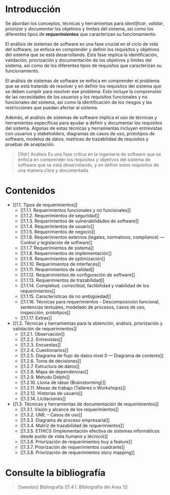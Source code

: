 # Introducción
Se abordan los conceptos, técnicas y herramientas para *identificar*, *validar*, *priorizar* y *documentar* los objetivos y limites del sistema, así como los diferentes tipos de ***requerimientos*** que caracterizan su funcionamiento.

El análisis de sistemas de software es una fase crucial en el ciclo de vida del software, se enfoca en comprender y definir los requisitos y objetivos del sistema que se está desarrollando. Esta fase implica la identificación, validación, priorización y documentación de los objetivos y límites del sistema, así como de los diferentes tipos de requisitos que caracterizan su funcionamiento.

El análisis de sistemas de software se enfoca en comprender el problema que se está tratando de resolver y en definir los requisitos del sistema que se deben cumplir para resolver ese problema. Esto incluye la comprensión de las necesidades de los usuarios y los requisitos funcionales y no funcionales del sistema, así como la identificación de los riesgos y las restricciones que puedan afectar al sistema.

Además, el análisis de sistemas de software implica el uso de técnicas y herramientas específicas para ayudar a definir y documentar los requisitos del sistema. Algunas de estas técnicas y herramientas incluyen entrevistas con usuarios y stakeholders, diagramas de casos de uso, prototipos de software, modelos de datos, matrices de trazabilidad de requisitos y pruebas de aceptación.

> [!tldr] Análisis
> Es una fase crítica en la ingeniería de software que se enfoca en comprender los requisitos y objetivos del sistema de software que se está desarrollando, y en definir estos requisitos de una manera clara y documentada.
# Contenidos
- [[1.1. Tipos de requerimientos]]
	- [[1.1.1. Requerimientos funcionales y no funcionales]]
	- [[1.1.2. Requerimientos de seguridad]]
	- [[1.1.3. Requerimientos de vulnerabilidades de software]]
	- [[1.1.4. Requerimientos de usuario]]
	- [[1.1.5. Requerimientos de negocio]]
	- [[1.1.6. Requerimientos externos (legales, normativos, compliance) — Control y legislación de software]]
	- [[1.1.7. Requerimientos de sistema]]
	- [[1.1.8. Requerimientos de implementación]]
	- [[1.1.9. Requerimientos de optimización]]
	- [[1.1.10. Requerimientos de interfaces]]
	- [[1.1.11. Requerimientos de calidad]]
	- [[1.1.12. Requerimientos de configuración de software]]
	- [[1.1.13. Requerimientos de trazabilidad]]
	- [[1.1.14. Completud, correctitúd, factibilidad y viabilidad de los requerimientos]]
	- [[1.1.15. Características de no ambigüedad]]
	- [[1.1.16. Técnicas para requerimientos - Descomposición funcional, sentencias textuales, modelado de procesos, casos de uso, inspección, prototipos]]
	- [[1.1.17. Extras]]
- [[1.2. Técnicas y herramientas para la obtención, análisis, priorización y validación de requerimientos]]
	- [[1.2.1. Observación]]
	- [[1.2.2. Entrevistas]]
	- [[1.2.3. Encuestas]]
	- [[1.2.4. Cuestionarios]]
	- [[1.2.5. Diagrama de flujo de datos nivel 0 — Diagrama de contexto]]
	- [[1.2.6. Toma de decisiones]]
	- [[1.2.7. Estructura de datos]]
	- [[1.2.8. Mapa de dependencias]]
	- [[1.2.9. Método Delphi]]
	- [[1.2.10. Lluvia de ideas (Brainstorming)]]
	- [[1.2.11. Mesas de trabajo (Talleres o Workshops)]]
	- [[1.2.12. Historias de usuario]]
	- [[1.2.14. Licitaciones]]
- [[1.3. Técnicas y herramientas de documentación de requerimientos]]
	- [[1.3.1. Visión y alcance de los requerimientos]]
	- [[1.3.2. UML – Casos de uso]]
	- [[1.3.3. Diagrama de proceso empresarial]]
	- [[1.3.4. Matriz de trazabilidad de requerimientos]]
	- [[1.3.5. ETHICS (Implementación efectiva de sistemas informáticos desde punto de vista humano y técnico)]]
	- [[1.3.6. Priorización de requerimientos buy a feature]]
	- [[1.3.7. Priorización de requerimientos cuadrante]]
	- [[1.3.8. Priorización de requerimientos story mapping]]

# Consulte la bibliografía 

> [!seealso] Bibliografía 
> [[1.4.1. Bibliografía del Area 1]]




